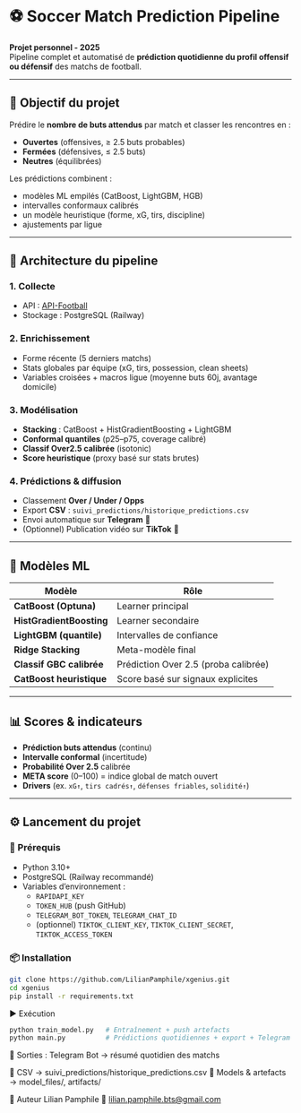 # ⚽ Soccer Match Prediction Pipeline

**Projet personnel - 2025**  
Pipeline complet et automatisé de **prédiction quotidienne du profil offensif ou défensif** des matchs de football.

---

## 🚀 Objectif du projet

Prédire le **nombre de buts attendus** par match et classer les rencontres en :

- **Ouvertes** (offensives, ≥ 2.5 buts probables)  
- **Fermées** (défensives, ≤ 2.5 buts)  
- **Neutres** (équilibrées)  

Les prédictions combinent :  
- modèles ML empilés (CatBoost, LightGBM, HGB)  
- intervalles conformaux calibrés  
- un modèle heuristique (forme, xG, tirs, discipline)  
- ajustements par ligue  

---

## 🧱 Architecture du pipeline

### 1. Collecte
- API : [API-Football](https://rapidapi.com/api-sports/api/api-football)  
- Stockage : PostgreSQL (Railway)

### 2. Enrichissement
- Forme récente (5 derniers matchs)  
- Stats globales par équipe (xG, tirs, possession, clean sheets)  
- Variables croisées + macros ligue (moyenne buts 60j, avantage domicile)  

### 3. Modélisation
- **Stacking** : CatBoost + HistGradientBoosting + LightGBM  
- **Conformal quantiles** (p25–p75, coverage calibré)  
- **Classif Over2.5 calibrée** (isotonic)  
- **Score heuristique** (proxy basé sur stats brutes)  

### 4. Prédictions & diffusion
- Classement **Over / Under / Opps**  
- Export **CSV** : `suivi_predictions/historique_predictions.csv`  
- Envoi automatique sur **Telegram** 📲  
- (Optionnel) Publication vidéo sur **TikTok** 🎥  

---

## 🧠 Modèles ML

| Modèle                 | Rôle                                     |
|------------------------|------------------------------------------|
| **CatBoost (Optuna)**  | Learner principal                        |
| **HistGradientBoosting** | Learner secondaire                     |
| **LightGBM (quantile)** | Intervalles de confiance                |
| **Ridge Stacking**      | Meta-modèle final                       |
| **Classif GBC calibrée** | Prédiction Over 2.5 (proba calibrée)   |
| **CatBoost heuristique** | Score basé sur signaux explicites      |

---

## 📊 Scores & indicateurs

- **Prédiction buts attendus** (continu)  
- **Intervalle conformal** (incertitude)  
- **Probabilité Over 2.5** calibrée  
- **META score** (0–100) = indice global de match ouvert  
- **Drivers** (ex. `xG↑`, `tirs cadrés↑`, `défenses friables`, `solidité↑`)  

---

## ⚙️ Lancement du projet

### 🔧 Prérequis
- Python 3.10+  
- PostgreSQL (Railway recommandé)  
- Variables d’environnement :
  - `RAPIDAPI_KEY`  
  - `TOKEN_HUB` (push GitHub)  
  - `TELEGRAM_BOT_TOKEN`, `TELEGRAM_CHAT_ID`  
  - (optionnel) `TIKTOK_CLIENT_KEY`, `TIKTOK_CLIENT_SECRET`, `TIKTOK_ACCESS_TOKEN`  

### 📦 Installation
```bash
git clone https://github.com/LilianPamphile/xgenius.git
cd xgenius
pip install -r requirements.txt
```

▶️ Exécution
```bash
python train_model.py   # Entraînement + push artefacts
python main.py          # Prédictions quotidiennes + export + Telegram
```
📂 Sorties : Telegram Bot → résumé quotidien des matchs

💾 CSV → suivi_predictions/historique_predictions.csv
📁 Models & artefacts → model_files/, artifacts/

👤 Auteur
Lilian Pamphile
📧 lilian.pamphile.bts@gmail.com
